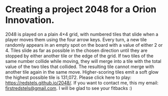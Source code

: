 # Creating a project 2048 for a Orion Innovation.
2048 is played on a plain 4×4 grid, with numbered tiles that slide when a player moves them using the four arrow keys.
Every turn, a new tile randomly appears in an empty spot on the board with a value of either 2 or 4. 
Tiles slide as far as possible in the chosen direction until they are stopped by either another tile or the edge of the grid. 
If two tiles of the same number collide while moving, they will merge into a tile with the total value of the two tiles that collided. 
The resulting tile cannot merge with another tile again in the same move. Higher-scoring tiles emit a soft glow the highest possible tile is 131,072.
Please click here to play: https://redstels.github.io/2048/. If you want to contact me, this my email: firstredstels@gmail.com. I will be glad to see your fitbacks :) 
